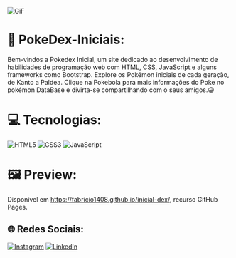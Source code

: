 ![GiF](https://pa1.aminoapps.com/6532/a2d7c83a5850a99e060bd1d972648019dfff9045_00.gif)
# 💫 PokeDex-Iniciais:
Bem-vindos a Pokedex Inicial, um site dedicado ao desenvolvimento de habilidades de programação web com HTML, CSS, JavaScript e alguns frameworks como Bootstrap. Explore os Pokémon iniciais de cada geração, de Kanto a Paldea. Clique na Pokebola para mais informações do Poke no pokémon DataBase e divirta-se compartilhando com o seus amigos.😀

# 💻 Tecnologias:
![HTML5](https://img.shields.io/badge/html5-%23E34F26.svg?style=for-the-badge&logo=html5&logoColor=white) ![CSS3](https://img.shields.io/badge/css3-%231572B6.svg?style=for-the-badge&logo=css3&logoColor=white) ![JavaScript](https://img.shields.io/badge/javascript-%23323330.svg?style=for-the-badge&logo=javascript&logoColor=%23F7DF1E) 

# 🖼️ Preview: 
Disponível em https://fabricio1408.github.io/inicial-dex/, recurso GitHub Pages. 

## 🌐 Redes Sociais:
[![Instagram](https://img.shields.io/badge/Instagram-%23E4405F.svg?logo=Instagram&logoColor=white)](https://instagram.com/fabricio_ribeiro22) [![LinkedIn](https://img.shields.io/badge/LinkedIn-%230077B5.svg?logo=linkedin&logoColor=white)](www.linkedin.com/in/fabricio-da-silva-ribeiro-8b5a12206) 





